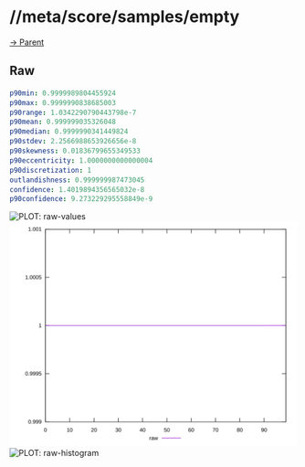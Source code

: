 
# //meta/score/samples/empty

[→ Parent](../..)


## Raw


```yaml
p90min: 0.9999989804455924
p90max: 0.9999990838685003
p90range: 1.0342290790443798e-7
p90mean: 0.999999035326048
p90median: 0.9999990341449824
p90stdev: 2.2566988653926656e-8
p90skewness: 0.01836799655349533
p90eccentricity: 1.0000000000000004
p90discretization: 1
outlandishness: 0.999999987473045
confidence: 1.4019894356565032e-8
p90confidence: 9.273229295558849e-9

```

![PLOT: raw-values](./raw/values.svg)![PLOT: raw-sorted](./raw/sorted.svg)![PLOT: raw-histogram](./raw/histogram.svg)